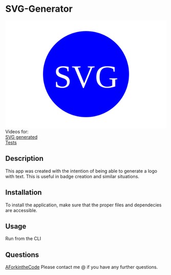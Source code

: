 # SVG-Generator

  
  ![SVG](./logo.svg)
  <br>Videos for: 
  <br>[SVG generated](https://drive.google.com/file/d/1TlA9RO0Zxfbatu0p83yuUpOmNCvdFd2n/view)
  <br>[Tests](https://drive.google.com/file/d/1WBfLPeZQNk9G-DUDT48VCB9Ncrr9Kuv5/view)


  ## Description
  This app was created with the intention of being able to generate a logo with text.  This is useful in badge creation and similar situations.  

  ## Installation
  To install the application, make sure that the proper files and dependecies are accessible.

  ## Usage
  Run from the CLI

  ## Questions
  [AForkintheCode](http://www.github.com/AForkintheCode)
  Please contact me @  if you have any further questions.
